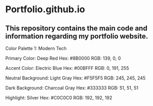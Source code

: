 # Portfolio.github.io
This repository contains the main code and information regarding my portfolio website.
--------------
Color Palette 1: Modern Tech

Primary Color: Deep Red
    Hex: #8B0000
    RGB: 139, 0, 0

Accent Color: Electric Blue
    Hex: #00BFFF
    RGB: 0, 191, 255

Neutral Background: Light Gray
    Hex: #F5F5F5
    RGB: 245, 245, 245

Dark Background: Charcoal Gray
    Hex: #333333
    RGB: 51, 51, 51

Highlight: Silver
    Hex: #C0C0C0
    RGB: 192, 192, 192
